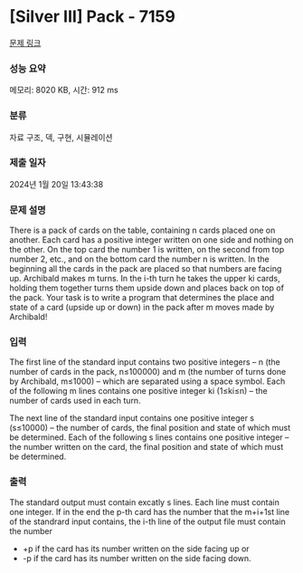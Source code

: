 # [Silver III] Pack - 7159 

[문제 링크](https://www.acmicpc.net/problem/7159) 

### 성능 요약

메모리: 8020 KB, 시간: 912 ms

### 분류

자료 구조, 덱, 구현, 시뮬레이션

### 제출 일자

2024년 1월 20일 13:43:38

### 문제 설명

<p>There is a pack of cards on the table, containing n cards placed one on another. Each card has a positive integer written on one side and nothing on the other. On the top card the number 1 is written, on the second from top number 2, etc., and on the bottom card the number n is written. In the beginning all the cards in the pack are placed so that numbers are facing up. Archibald makes m turns. In the i-th turn he takes the upper ki cards, holding them together turns them upside down and places back on top of the pack. Your task is to write a program that determines the place and state of a card (upside up or down) in the pack after m moves made by Archibald!</p>

### 입력 

 <p>The first line of the standard input contains two positive integers – n (the number of cards in the pack, n≤100000) and m (the number of turns done by Archibald, m≤1000) – which are separated using a space symbol. Each of the following m lines contains one positive integer ki (1≤ki≤n) – the number of cards used in each turn.</p>

<p>The next line of the standard input contains one positive integer s (s≤10000) – the number of cards, the final position and state of which must be determined. Each of the following s lines contains one positive integer – the number written on the card, the final position and state of which must be determined. </p>

### 출력 

 <p>The standard output must contain excatly s lines. Each line must contain one integer. If in the end the p-th card has the number that the m+i+1st line of the standrard input contains, the i-th line of the output file must contain the number</p>

<ul>
	<li>+p if the card has its number written on the side facing up or</li>
	<li>-p if the card has its number written on the side facing down. </li>
</ul>

